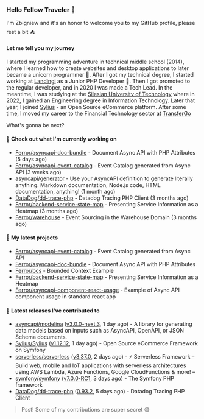 ### Hello Fellow Traveler 👋

I'm Zbigniew and it's an honor to welcome you to my GitHub profile, please rest a bit ⛺️

#### Let me tell you my journey

I started my programming adventure in technical middle school (2014), where I learned how to create websites and desktop applications to later became a unicorn programmer 🦄. After I got my technical degree, I started working at [Landingi](https://github.com/landingi) as a Junior PHP Developer 🥇. Then I got promoted to the regular developer, and in 2020 I was made a Tech Lead. In the meantime, I was studying at the [Silesian University of Technology](https://www.polsl.pl/en/) where in 2022, I gained an Engineering degree in Information Technology. Later that year, I joined [Sylius](https://github.com/sylius) - an Open Source eCommerce platform. After some time, I moved my career to the Financial Technology sector at [TransferGo](https://github.com/transfergo)

What's gonna be next?

#### 👷 Check out what I'm currently working on

- [Ferror/asyncapi-doc-bundle](https://github.com/Ferror/asyncapi-doc-bundle) - Document Async API with PHP Attributes (5 days ago)
- [Ferror/asyncapi-event-catalog](https://github.com/Ferror/asyncapi-event-catalog) - Event Catalog generated from Async API (3 weeks ago)
- [asyncapi/generator](https://github.com/asyncapi/generator) - Use your AsyncAPI definition to generate literally anything. Markdown documentation, Node.js code, HTML documentation, anything! (1 month ago)
- [DataDog/dd-trace-php](https://github.com/DataDog/dd-trace-php) - Datadog Tracing PHP Client (3 months ago)
- [Ferror/backend-service-state-map](https://github.com/Ferror/backend-service-state-map) - Presenting Service Information as a Heatmap (3 months ago)
- [Ferror/warehouse](https://github.com/Ferror/warehouse) - Event Sourcing in the Warehouse Domain (3 months ago)

#### 🌱 My latest projects

- [Ferror/asyncapi-event-catalog](https://github.com/Ferror/asyncapi-event-catalog) - Event Catalog generated from Async API
- [Ferror/asyncapi-doc-bundle](https://github.com/Ferror/asyncapi-doc-bundle) - Document Async API with PHP Attributes
- [Ferror/bcs](https://github.com/Ferror/bcs) - Bounded Context Example
- [Ferror/backend-service-state-map](https://github.com/Ferror/backend-service-state-map) - Presenting Service Information as a Heatmap
- [Ferror/asyncapi-component-react-usage](https://github.com/Ferror/asyncapi-component-react-usage) - Example of Async API component usage in standard react app

#### 🔭 Latest releases I've contributed to

- [asyncapi/modelina](https://github.com/asyncapi/modelina) ([v3.0.0-next.3](https://github.com/asyncapi/modelina/releases/tag/v3.0.0-next.3), 1 day ago) - A library for generating data models based on inputs such as AsyncAPI, OpenAPI, or JSON Schema documents.
- [Sylius/Sylius](https://github.com/Sylius/Sylius) ([v1.12.12](https://github.com/Sylius/Sylius/releases/tag/v1.12.12), 1 day ago) - Open Source eCommerce Framework on Symfony
- [serverless/serverless](https://github.com/serverless/serverless) ([v3.37.0](https://github.com/serverless/serverless/releases/tag/v3.37.0), 2 days ago) - ⚡ Serverless Framework – Build web, mobile and IoT applications with serverless architectures using AWS Lambda, Azure Functions, Google CloudFunctions &amp; more! – 
- [symfony/symfony](https://github.com/symfony/symfony) ([v7.0.0-RC1](https://github.com/symfony/symfony/releases/tag/v7.0.0-RC1), 3 days ago) - The Symfony PHP framework
- [DataDog/dd-trace-php](https://github.com/DataDog/dd-trace-php) ([0.93.2](https://github.com/DataDog/dd-trace-php/releases/tag/0.93.2), 5 days ago) - Datadog Tracing PHP Client

>
> Psst! Some of my contributions are super secret 😅
>
